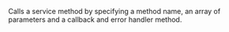 ﻿Calls a service method by specifying a method name, an array of parameters and a callback and error handler method.